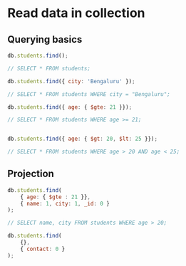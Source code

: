 # Read data in collection

## Querying basics 

```javascript
db.students.find();

// SELECT * FROM students;
```

```javascript
db.students.find({ city: 'Bengaluru' });

// SELECT * FROM students WHERE city = "Bengaluru";
```

```javascript
db.students.find({ age: { $gte: 21 }});

// SELECT * FROM students WHERE age >= 21;


db.students.find({ age: { $gt: 20, $lt: 25 }});

// SELECT * FROM students WHERE age > 20 AND age < 25;

```


## Projection

```javascript
db.students.find(
    { age: { $gte : 21 }},
    { name: 1, city: 1, _id: 0 }
);

// SELECT name, city FROM students WHERE age > 20;
```

```javascript
db.students.find(
    {},
    { contact: 0 }
);
```

